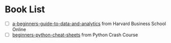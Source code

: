 # Book List
- [ ] [a-beginners-guide-to-data-and-analytics](https://github.com/lc4695/Books/blob/main/a-beginners-guide-to-data-and-analytics.pdf) from Harvard Business School Online
- [ ] [beginners-python-cheat-sheets](https://github.com/lc4695/Books/blob/main/beginners-python-cheat-sheets.pdf) from Python Crash Course
